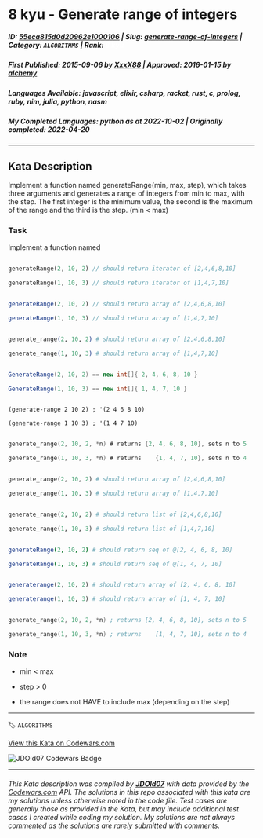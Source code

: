 # 8 kyu - Generate range of integers

##### **ID**: [55eca815d0d20962e1000106](https://www.codewars.com/kata/55eca815d0d20962e1000106) | **Slug**: [generate-range-of-integers](https://www.codewars.com/kata/55eca815d0d20962e1000106) | **Category**: `ALGORITHMS` | **Rank**: <span style="color:white">8 kyu</span>

##### **First Published**: 2015-09-06 ***by*** [XxxX88](https://www.codewars.com/users/XxxX88) | **Approved**: 2016-01-15 ***by*** [alchemy](https://www.codewars.com/users/alchemy)

##### **Languages Available**: javascript, elixir, csharp, racket, rust, c, prolog, ruby, nim, julia, python, nasm

##### **My Completed Languages**: python ***as at*** 2022-10-02 | **Originally completed**: 2022-04-20

---

## Kata Description


Implement a function named generateRange(min, max, step), which takes three arguments and generates a range of integers from min to max, with the step. The first integer is the minimum value, the second is the maximum of the range and the third is the step. (min < max)



### Task

Implement a function named



```rust

generateRange(2, 10, 2) // should return iterator of [2,4,6,8,10]

generateRange(1, 10, 3) // should return iterator of [1,4,7,10]

```

```javascript

generateRange(2, 10, 2) // should return array of [2,4,6,8,10]

generateRange(1, 10, 3) // should return array of [1,4,7,10]

```

```elixir

generate_range(2, 10, 2) # should return array of [2,4,6,8,10]

generate_range(1, 10, 3) # should return array of [1,4,7,10]

```

```csharp

GenerateRange(2, 10, 2) == new int[]{ 2, 4, 6, 8, 10 }

GenerateRange(1, 10, 3) == new int[]{ 1, 4, 7, 10 }

```

```racket

(generate-range 2 10 2) ; '(2 4 6 8 10)

(generate-range 1 10 3) ; '(1 4 7 10)

```

```c

generate_range(2, 10, 2, *n) # returns {2, 4, 6, 8, 10}, sets n to 5

generate_range(1, 10, 3, *n) # returns    {1, 4, 7, 10}, sets n to 4

```

```ruby

generate_range(2, 10, 2) # should return array of [2,4,6,8,10]

generate_range(1, 10, 3) # should return array of [1,4,7,10]

```

```python

generate_range(2, 10, 2) # should return list of [2,4,6,8,10]

generate_range(1, 10, 3) # should return list of [1,4,7,10]

```

```nim

generateRange(2, 10, 2) # should return seq of @[2, 4, 6, 8, 10]

generateRange(1, 10, 3) # should return seq of @[1, 4, 7, 10]

```

```julia

generaterange(2, 10, 2) # should return array of [2, 4, 6, 8, 10]

generaterange(1, 10, 3) # should return array of [1, 4, 7, 10]

```

```nasm

generate_range(2, 10, 2, *n) ; returns [2, 4, 6, 8, 10], sets n to 5

generate_range(1, 10, 3, *n) ; returns    [1, 4, 7, 10], sets n to 4

```



### Note

- min < max

- step > 0

- the range does not HAVE to include max (depending on the step)





---


🏷 `ALGORITHMS`


[View this Kata on Codewars.com](https://www.codewars.com/kata/55eca815d0d20962e1000106)

![](https://www.codewars.com/users/jdold07/badges/large "JDOld07 Codewars Badge")

---

###### *This Kata description was compiled by [**JDOld07**](https://tpstech.dev) with data provided by the [Codewars.com](https://www.codewars.com) API.  The solutions in this repo associated with this kata are my solutions unless otherwise noted in the code file.  Test cases are generally those as provided in the Kata, but may include additional test cases I created while coding my solution.  My solutions are not always commented as the solutions are rarely submitted with comments.*
